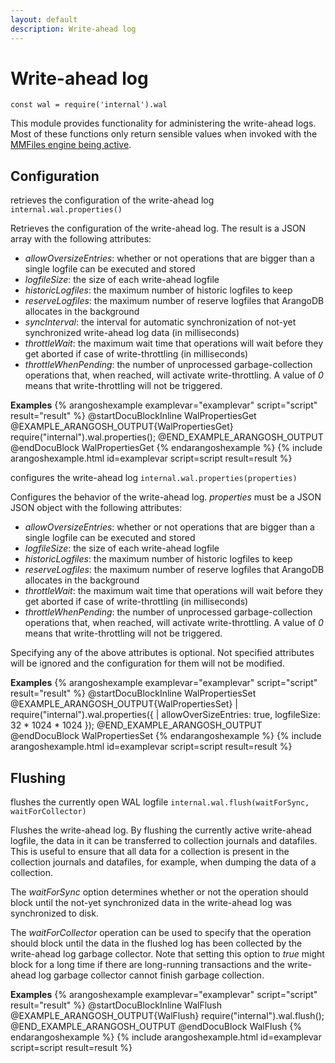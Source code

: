 ```yaml
---
layout: default
description: Write-ahead log
---
```

Write-ahead log
===============

`const wal = require('internal').wal`

This module provides functionality for administering the write-ahead logs.
Most of these functions only return sensible values when invoked with the 
[MMFiles engine being active](programs-arangod-server.html#storage-engine).

Configuration
-------------

<!-- arangod/V8Server/v8-vocbase.h -->


retrieves the configuration of the write-ahead log
`internal.wal.properties()`

Retrieves the configuration of the write-ahead log. The result is a JSON
array with the following attributes:
- *allowOversizeEntries*: whether or not operations that are bigger than a
  single logfile can be executed and stored
- *logfileSize*: the size of each write-ahead logfile
- *historicLogfiles*: the maximum number of historic logfiles to keep
- *reserveLogfiles*: the maximum number of reserve logfiles that ArangoDB
  allocates in the background
- *syncInterval*: the interval for automatic synchronization of not-yet
  synchronized write-ahead log data (in milliseconds)
- *throttleWait*: the maximum wait time that operations will wait before
  they get aborted if case of write-throttling (in milliseconds)
- *throttleWhenPending*: the number of unprocessed garbage-collection
  operations that, when reached, will activate write-throttling. A value of
  *0* means that write-throttling will not be triggered.


**Examples**
{% arangoshexample examplevar="examplevar" script="script" result="result" %}
    @startDocuBlockInline WalPropertiesGet
    @EXAMPLE_ARANGOSH_OUTPUT{WalPropertiesGet}
      require("internal").wal.properties();
    @END_EXAMPLE_ARANGOSH_OUTPUT
    @endDocuBlock WalPropertiesGet
{% endarangoshexample %}
{% include arangoshexample.html id=examplevar script=script result=result %}

<!-- arangod/V8Server/v8-vocbase.h -->


configures the write-ahead log
`internal.wal.properties(properties)`

Configures the behavior of the write-ahead log. *properties* must be a JSON
JSON object with the following attributes:
- *allowOversizeEntries*: whether or not operations that are bigger than a
  single logfile can be executed and stored
- *logfileSize*: the size of each write-ahead logfile
- *historicLogfiles*: the maximum number of historic logfiles to keep
- *reserveLogfiles*: the maximum number of reserve logfiles that ArangoDB
  allocates in the background
- *throttleWait*: the maximum wait time that operations will wait before
  they get aborted if case of write-throttling (in milliseconds)
- *throttleWhenPending*: the number of unprocessed garbage-collection
  operations that, when reached, will activate write-throttling. A value of
  *0* means that write-throttling will not be triggered.

Specifying any of the above attributes is optional. Not specified attributes
will be ignored and the configuration for them will not be modified.


**Examples**
{% arangoshexample examplevar="examplevar" script="script" result="result" %}
    @startDocuBlockInline WalPropertiesSet
    @EXAMPLE_ARANGOSH_OUTPUT{WalPropertiesSet}
    | require("internal").wal.properties({ 
    |    allowOverSizeEntries: true,
        logfileSize: 32 * 1024 * 1024 });
    @END_EXAMPLE_ARANGOSH_OUTPUT
    @endDocuBlock WalPropertiesSet
{% endarangoshexample %}
{% include arangoshexample.html id=examplevar script=script result=result %}

Flushing
--------

<!-- arangod/V8Server/v8-vocbase.h -->


flushes the currently open WAL logfile
`internal.wal.flush(waitForSync, waitForCollector)`

Flushes the write-ahead log. By flushing the currently active write-ahead
logfile, the data in it can be transferred to collection journals and
datafiles. This is useful to ensure that all data for a collection is
present in the collection journals and datafiles, for example, when dumping
the data of a collection.

The *waitForSync* option determines whether or not the operation should
block until the not-yet synchronized data in the write-ahead log was
synchronized to disk.

The *waitForCollector* operation can be used to specify that the operation
should block until the data in the flushed log has been collected by the
write-ahead log garbage collector. Note that setting this option to *true*
might block for a long time if there are long-running transactions and
the write-ahead log garbage collector cannot finish garbage collection.


**Examples**
{% arangoshexample examplevar="examplevar" script="script" result="result" %}
    @startDocuBlockInline WalFlush
    @EXAMPLE_ARANGOSH_OUTPUT{WalFlush}
      require("internal").wal.flush();
    @END_EXAMPLE_ARANGOSH_OUTPUT
    @endDocuBlock WalFlush
{% endarangoshexample %}
{% include arangoshexample.html id=examplevar script=script result=result %}